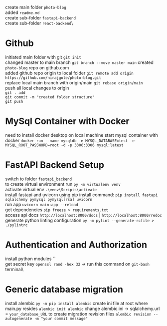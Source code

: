 create main folder `photo-blog`\
added `readme.md`\
create sub-folder `fastapi-backend`\
create sub-folder `react-backend`\

# Github
initiated main folder with git `git init`\
changed master to main branch `git branch --move master main`
created `photo-blog` repo on github.com\
added github repo origin to local folder `git remote add origin https://github.com/nirajgole/photo-blog.git`\
replace local main branch with origin/main `git rebase origin/main`\
push all local changes to origin\
`git . add`\
`git commit -m "created folder structure"`\
`git push`

# MySql Container with Docker
need to install docker desktop on local machine
start mysql container with docker `docker run --name mysqldb -e MYSQL_DATABASE=test -e MYSQL_ROOT_PASSWORD=root -d -p 3306:3306 mysql:latest`

# FastAPI Backend Setup
switch to folder `fastapi_backend`\
to create virtual environment run `py -m virtualenv venv`\
activate virtual env `.\venv\Scripts\activate`\
install fastapi and uvicorn using pip install command: `pip install fastapi sqlalchemy pymysql pymysql[rsa] uvicorn`\
run app `uvicorn main:app --reload`\
get dependencies `pip freeze > requirements.txt`\
access api docs `http://localhost:8000/docs` | `http://localhost:8000/redoc`\
generate python linting configuration `py -m pylint --generate-rcfile > ./pylintrc`

# Authentication and Authorization
install python modules ``\
get secret key `openssl rand -hex 32` -> run this command on `git-bash` terminal\

# Generic database migration
install alembic `py -m pip install alembic`
create ini file at root where main.py resides `alembic init alembic`
change alembic.ini -> sqlalchemy.url = `your_database_URL`
to create migration revision files `alembic revision --autogenerate -m "your commit message"`